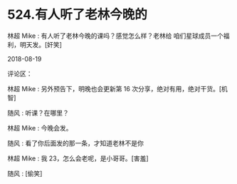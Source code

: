 # 524.有人听了老林今晚的

林超 Mike : 有人听了老林今晚的课吗？感觉怎么样？老林给 咱们星球成员一个福利，明天发。[奸笑]

2018-08-19

评论区：

林超 Mike : 另外预告下，明晚也会更新第 16 次分享，绝对有用，绝对干货。[机智]

随风 : 听课？在哪里？

林超 Mike : 今晚会发。

随风 : 看了你后面发的那一条，才知道老林不是你

林超 Mike : 我 23，怎么会老呢，是小哥哥。[害羞]

随风 : [偷笑]
